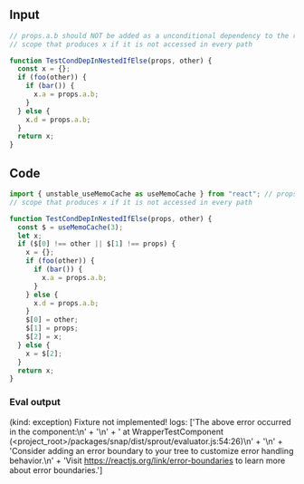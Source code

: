 
## Input

```javascript
// props.a.b should NOT be added as a unconditional dependency to the reactive
// scope that produces x if it is not accessed in every path

function TestCondDepInNestedIfElse(props, other) {
  const x = {};
  if (foo(other)) {
    if (bar()) {
      x.a = props.a.b;
    }
  } else {
    x.d = props.a.b;
  }
  return x;
}

```

## Code

```javascript
import { unstable_useMemoCache as useMemoCache } from "react"; // props.a.b should NOT be added as a unconditional dependency to the reactive
// scope that produces x if it is not accessed in every path

function TestCondDepInNestedIfElse(props, other) {
  const $ = useMemoCache(3);
  let x;
  if ($[0] !== other || $[1] !== props) {
    x = {};
    if (foo(other)) {
      if (bar()) {
        x.a = props.a.b;
      }
    } else {
      x.d = props.a.b;
    }
    $[0] = other;
    $[1] = props;
    $[2] = x;
  } else {
    x = $[2];
  }
  return x;
}

```
      
### Eval output
(kind: exception) Fixture not implemented!
logs: ['The above error occurred in the <WrapperTestComponent> component:\n' +
  '\n' +
  '    at WrapperTestComponent (<project_root>/packages/snap/dist/sprout/evaluator.js:54:26)\n' +
  '\n' +
  'Consider adding an error boundary to your tree to customize error handling behavior.\n' +
  'Visit https://reactjs.org/link/error-boundaries to learn more about error boundaries.']